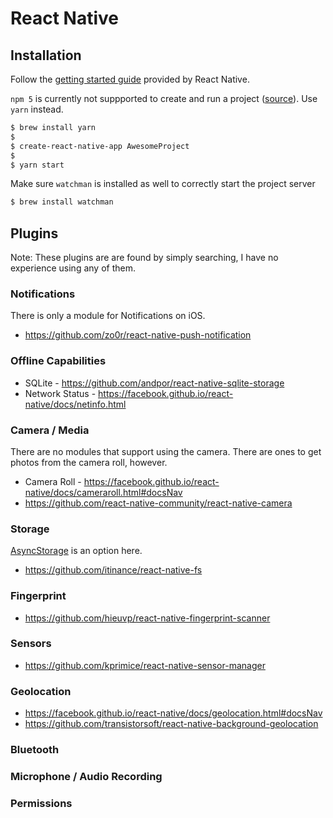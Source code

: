 # React Native

## Installation

Follow the [getting started guide](http://facebook.github.io/react-native/docs/getting-started.html) provided by React Native.

`npm 5` is currently not suppported to create and run a project ([source](https://github.com/facebook/react-native/issues/14767)). Use `yarn` instead.

```bash
$ brew install yarn
$
$ create-react-native-app AwesomeProject
$
$ yarn start
```

Make sure `watchman` is installed as well to correctly start the project server 

```bash
$ brew install watchman
```

## Plugins

Note: These plugins are are found by simply searching, I have no experience using any of them.

### Notifications

There is only a module for Notifications on iOS.

* https://github.com/zo0r/react-native-push-notification 

### Offline Capabilities

* SQLite - https://github.com/andpor/react-native-sqlite-storage 
* Network Status - https://facebook.github.io/react-native/docs/netinfo.html

### Camera / Media

There are no modules that support using the camera. There are ones to get photos from the camera roll, however.

* Camera Roll - https://facebook.github.io/react-native/docs/cameraroll.html#docsNav 
* https://github.com/react-native-community/react-native-camera

### Storage

[AsyncStorage](https://facebook.github.io/react-native/docs/asyncstorage.html#docsNav) is an option here.

* https://github.com/itinance/react-native-fs

### Fingerprint

* https://github.com/hieuvp/react-native-fingerprint-scanner

### Sensors

* https://github.com/kprimice/react-native-sensor-manager

### Geolocation

* https://facebook.github.io/react-native/docs/geolocation.html#docsNav
* https://github.com/transistorsoft/react-native-background-geolocation

### Bluetooth

### Microphone / Audio Recording

### Permissions







